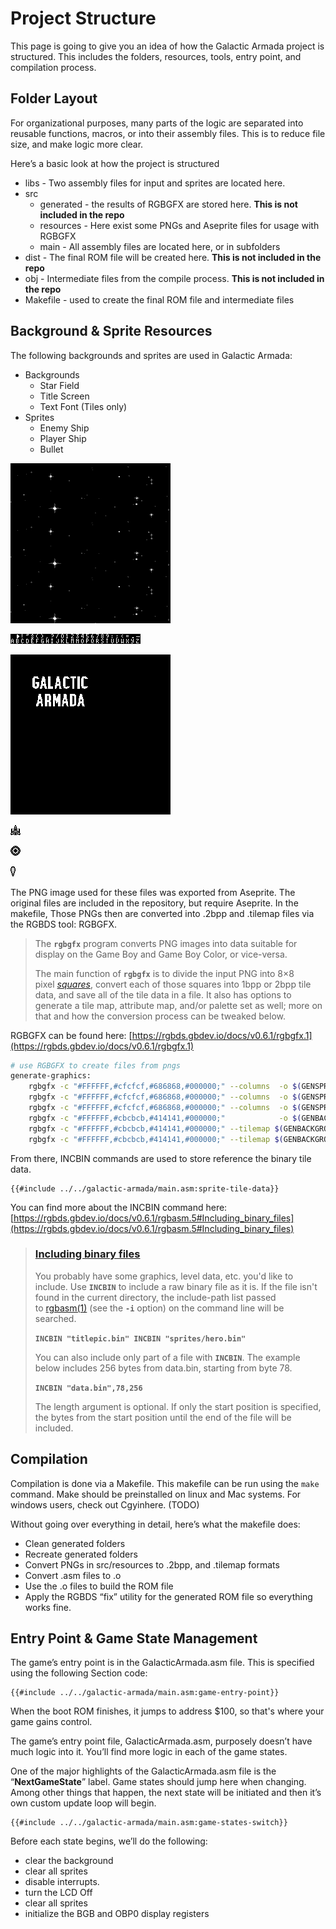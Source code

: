 # Project Structure

This page is going to give you an idea of how the Galactic Armada project is structured. This includes the folders, resources, tools, entry point, and compilation process.

## Folder Layout

For organizational purposes, many parts of the logic are separated into reusable functions, macros, or into their assembly files. This is to reduce file size, and make logic more clear.

Here’s a basic look at how the project is structured

- libs - Two assembly files for input and sprites are located here.
- src
    - generated - the results of RGBGFX are stored here. **This is not included in the repo**
    - resources - Here exist some PNGs and Aseprite files for usage with RGBGFX
    - main - All assembly files are located here, or in subfolders
- dist - The final ROM file will be created here. **This is not included in the repo**
- obj - Intermediate files from the compile process. **This is not included in the repo**
- Makefile - used to create the final ROM file and intermediate files

## Background & Sprite Resources

The following backgrounds and sprites are used in Galactic Armada:

- Backgrounds
    - Star Field
    - Title Screen
    - Text Font (Tiles only)
- Sprites
    - Enemy Ship
    - Player Ship
    - Bullet

![star-field.png](../assets/part3/img/star-field.png)

![text-font.png](../assets/part3/img/text-font.png)

![title-screen.png](../assets/part3/img/title-screen.png)

![player-ship.png](../assets/part3/img/player-ship.png)

![enemy-ship.png](../assets/part3/img/enemy-ship.png)

![bullet.png](../assets/part3/img/bullet.png)

The PNG image used for these files was exported from Aseprite. The original files are included in the repository, but require Aseprite. In the makefile, Those PNGs then are converted into .2bpp and .tilemap files via the RGBDS tool: RGBGFX.  

> The **`rgbgfx`** program converts PNG images into data suitable for display on the Game Boy and Game Boy Color, or vice-versa.
> 
> 
> The main function of **`rgbgfx`** is to divide the input PNG into 8×8 pixel *[squares](https://rgbds.gbdev.io/docs/v0.6.1/rgbgfx.1#squares)*, convert each of those squares into 1bpp or 2bpp tile data, and save all of the tile data in a file. It also has options to generate a tile map, attribute map, and/or palette set as well; more on that and how the conversion process can be tweaked below.
> 

RGBGFX can be found here: [https://rgbds.gbdev.io/docs/v0.6.1/rgbgfx.1](https://rgbds.gbdev.io/docs/v0.6.1/rgbgfx.1)

```bash
# use RGBGFX to create files from pngs
generate-graphics: 
	rgbgfx -c "#FFFFFF,#cfcfcf,#686868,#000000;" --columns 	-o $(GENSPRITES)/player-ship.2bpp 	$(RESSPRITES)/player-ship.png
	rgbgfx -c "#FFFFFF,#cfcfcf,#686868,#000000;" --columns 	-o $(GENSPRITES)/enemy-ship.2bpp 	$(RESSPRITES)/enemy-ship.png
	rgbgfx -c "#FFFFFF,#cfcfcf,#686868,#000000;" --columns 	-o $(GENSPRITES)/bullet.2bpp 		$(RESSPRITES)/bullet.png
	rgbgfx -c "#FFFFFF,#cbcbcb,#414141,#000000;" 			-o $(GENBACKGROUNDS)/text-font.2bpp $(RESBACKGROUNDS)/text-font.png
	rgbgfx -c "#FFFFFF,#cbcbcb,#414141,#000000;" --tilemap $(GENBACKGROUNDS)/star-field.tilemap --unique-tiles -o $(GENBACKGROUNDS)/star-field.2bpp $(RESBACKGROUNDS)/star-field.png
	rgbgfx -c "#FFFFFF,#cbcbcb,#414141,#000000;" --tilemap $(GENBACKGROUNDS)/title-screen.tilemap --unique-tiles  -o $(GENBACKGROUNDS)/title-screen.2bpp $(RESBACKGROUNDS)/title-screen.png
```

From there, INCBIN commands are used to store reference the binary tile data.

```rgbasm,linenos,start={{#line_no_of "" ../../galactic-armada/main.asm:sprite-tile-data}}
{{#include ../../galactic-armada/main.asm:sprite-tile-data}}
```

You can find more about the INCBIN command here: [https://rgbds.gbdev.io/docs/v0.6.1/rgbasm.5#Including_binary_files](https://rgbds.gbdev.io/docs/v0.6.1/rgbasm.5#Including_binary_files)

> ### [Including binary files](https://rgbds.gbdev.io/docs/v0.6.1/rgbasm.5#Including_binary_files)
> 
> You probably have some graphics, level data, etc. you'd like to include. Use **`INCBIN`** to include a raw binary file as it is. If the file isn't found in the current directory, the include-path list passed to [rgbasm(1)](https://rgbds.gbdev.io/docs/v0.6.1/rgbasm.1) (see the **`-i`** option) on the command line will be searched.
> 
> **`INCBIN "titlepic.bin"
> INCBIN "sprites/hero.bin"`**
> 
> You can also include only part of a file with **`INCBIN`**. The example below includes 256 bytes from data.bin, starting from byte 78.
> 
> **`INCBIN "data.bin",78,256`**
> 
> The length argument is optional. If only the start position is specified, the bytes from the start position until the end of the file will be included.

## Compilation

Compilation is done via a Makefile. This makefile can be run using the `make` command. Make should be preinstalled on linux and Mac systems. For windows users, check out Cgyinhere. (TODO)

Without going over everything in detail, here’s what the makefile does:

- Clean generated folders
- Recreate generated folders
- Convert PNGs in src/resources to .2bpp, and .tilemap formats
- Convert .asm files to .o
- Use the .o files to build the ROM file
- Apply the RGBDS “fix” utility for the generated ROM file so everything works fine.

## Entry Point & Game State Management

The game’s entry point is in the GalacticArmada.asm file. This is specified using the following  Section code:

```rgbasm,linenos,start={{#line_no_of "" ../../galactic-armada/main.asm:game-entry-point}}
{{#include ../../galactic-armada/main.asm:game-entry-point}}
```

When the boot ROM finishes, it jumps to address $100, so that's where your game gains control.

The game’s entry point file, GalacticArmada.asm,  purposely doesn’t have much logic into it. You’ll find more logic in each of the game states.

One of the major highlights of the GalacticArmada.asm file is the “**NextGameState**” label. Game states should jump here when changing. Among other things that happen, the next state will be initiated and then it’s own custom update loop will begin. 

```rgbasm,linenos,start={{#line_no_of "" ../../galactic-armada/main.asm:game-states-switch}}
{{#include ../../galactic-armada/main.asm:game-states-switch}}
```

Before each state begins, we’ll do the following:

- clear the background
- clear all sprites
- disable interrupts.
- turn the LCD Off
- clear all sprites
- initialize the BGB and OBP0 display registers

